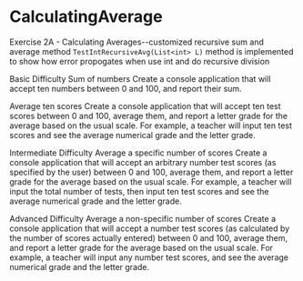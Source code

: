 # CalculatingAverage
Exercise 2A - Calculating Averages--customized recursive sum and average method
```TestIntRecursiveAvg(List<int> L)``` method is implemented to show how error propogates when use int and do recursive division



Basic Difficulty
Sum of numbers
Create a console application that will accept ten numbers between 0 and 100, and report their sum.


Average ten scores
Create a console application that will accept ten test scores between 0 and 100, average them, and report a letter grade for the average based on the usual scale. For example, a teacher will input ten test scores and see the average numerical grade and the letter grade.


Intermediate Difficulty
Average a specific number of scores
Create a console application that will accept an arbitrary number test scores (as specified by the user) between 0 and 100, average them, and report a letter grade for the average based on the usual scale. For example, a teacher will input the total number of tests, then input ten test scores and see the average numerical grade and the letter grade.


Advanced Difficulty
Average a non-specific number of scores
Create a console application that will accept a number test scores (as calculated by the number of scores actually entered) between 0 and 100, average them, and report a letter grade for the average based on the usual scale. For example, a teacher will input any number test scores, and see the average numerical grade and the letter grade.

